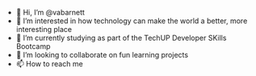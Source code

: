 - 👋 Hi, I’m @vabarnett
- 👀 I’m interested in how technology can make the world a better, more interesting place
- 🌱 I’m currently studying as part of the TechUP Developer SKills Bootcamp
- 💞️ I’m looking to collaborate on fun learning projects
- 📫 How to reach me 

<!---
vabarnett/vabarnett is a ✨ special ✨ repository because its `README.md` (this file) appears on your GitHub profile.
You can click the Preview link to take a look at your changes.
--->
